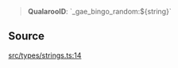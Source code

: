 > **QualarooID**: \`\_gae\_bingo\_random:$\{string\}\`

## Source

[src/types/strings.ts:14](https://github.com/bhavjitChauhan/khan-api/blob/214cc6672777162cd3ec638a3ad3a22f7fe37e04/src/types/strings.ts#L14)
